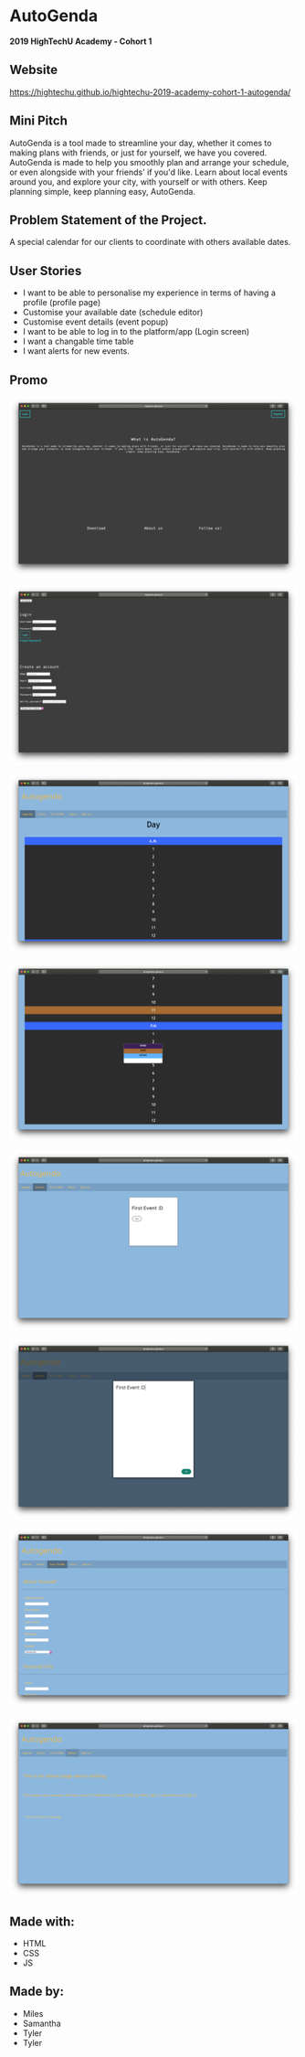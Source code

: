 # AutoGenda

**2019 HighTechU Academy - Cohort 1**

## Website

https://hightechu.github.io/hightechu-2019-academy-cohort-1-autogenda/

## Mini Pitch

AutoGenda is a tool made to streamline your day, whether it comes to making plans with friends, or just for yourself, we have you covered. AutoGenda is made to help you smoothly plan and arrange your schedule, or even alongside with your friends' if you'd like. Learn about local events around you, and explore your city, with yourself or with others.  Keep planning simple, keep planning easy, AutoGenda.

## Problem Statement of the Project.

A special calendar for our clients to coordinate with others available dates.

## User Stories

* I want to be able to personalise my experience in terms of having a profile (profile page)
* Customise your available date (schedule editor)
* Customise event details (event popup)
* I want to be able to log in to the platform/app (Login screen)
* I want a changable time table
* I want alerts for new events. 

## Promo

![Promo of Website](promo.png)

![Promo of Website](promo-1.png)

![Promo of Website](promo-2.png)

![Promo of Website](promo-3.png)

![Promo of Website](promo-4.png)

![Promo of Website](promo-5.png)

![Promo of Website](promo-6.png)

![Promo of Website](promo-7.png)

## Made with:

* HTML
* CSS
* JS

## Made by:

* Miles
* Samantha 
* Tyler
* Tyler
